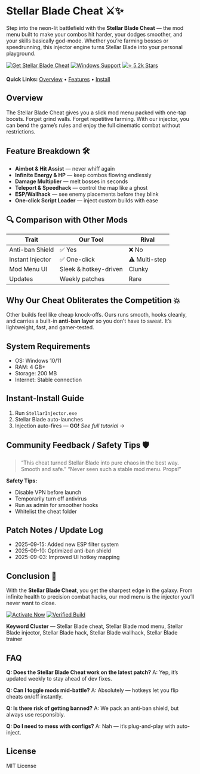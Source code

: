 # Stellar Blade Cheat ⚔️✨

Step into the neon-lit battlefield with the **Stellar Blade Cheat** — the mod menu built to make your combos hit harder, your dodges smoother, and your skills basically god-mode. Whether you’re farming bosses or speedrunning, this injector engine turns Stellar Blade into your personal playground.

[![Get Stellar Blade Cheat](https://img.shields.io/badge/Get%20Stellar%20Blade%20Cheat-blueviolet?logo=rocket\&style=for-the-badge)](EXAMPLE)
[![Windows Support](https://img.shields.io/badge/Windows-Supported-green?logo=windows\&style=for-the-badge)](EXAMPLE)
[![⭐ 5.2k Stars](https://img.shields.io/badge/⭐-5.2k%20Stars-yellow?logo=github\&style=for-the-badge)](EXAMPLE)

**Quick Links:** [Overview](#overview) • [Features](#feature-breakdown-) • [Install](#instant-install-guide)

## Overview

The Stellar Blade Cheat gives you a slick mod menu packed with one-tap boosts. Forget grind walls. Forget repetitive farming. With our injector, you can bend the game’s rules and enjoy the full cinematic combat without restrictions.

## Feature Breakdown 🛠️

* **Aimbot & Hit Assist** — never whiff again
* **Infinite Energy & HP** — keep combos flowing endlessly
* **Damage Multiplier** — melt bosses in seconds
* **Teleport & Speedhack** — control the map like a ghost
* **ESP/Wallhack** — see enemy placements before they blink
* **One-click Script Loader** — inject custom builds with ease

## 🔍 Comparison with Other Mods

| Trait            | **Our Tool**          | Rival         |
| ---------------- | --------------------- | ------------- |
| Anti-ban Shield  | ✅ Yes                 | ❌ No          |
| Instant Injector | ✅ One-click           | ⚠️ Multi-step |
| Mod Menu UI      | Sleek & hotkey-driven | Clunky        |
| Updates          | Weekly patches        | Rare          |

## Why Our Cheat Obliterates the Competition 💥

Other builds feel like cheap knock-offs. Ours runs smooth, hooks cleanly, and carries a built-in **anti-ban layer** so you don’t have to sweat. It’s lightweight, fast, and gamer-tested.

## System Requirements

* OS: Windows 10/11
* RAM: 4 GB+
* Storage: 200 MB
* Internet: Stable connection

## Instant-Install Guide

1. Run `StellarInjector.exe`
2. Stellar Blade auto-launches
3. Injection auto-fires — **GG!**
   *See full tutorial →*

## Community Feedback / Safety Tips 🛡️

> “This cheat turned Stellar Blade into pure chaos in the best way. Smooth and safe.”
> “Never seen such a stable mod menu. Props!”

**Safety Tips:**

* Disable VPN before launch
* Temporarily turn off antivirus
* Run as admin for smoother hooks
* Whitelist the cheat folder

## Patch Notes / Update Log

* 2025-09-15: Added new ESP filter system
* 2025-09-10: Optimized anti-ban shield
* 2025-09-03: Improved UI hotkey mapping

## Conclusion 🎯

With the **Stellar Blade Cheat**, you get the sharpest edge in the galaxy. From infinite health to precision combat hacks, our mod menu is the injector you’ll never want to close.

[![Activate Now](https://img.shields.io/badge/Activate-Now-red?logo=rocket\&style=for-the-badge)](EXAMPLE)
[![Verified Build](https://img.shields.io/badge/Verified-Build-brightgreen?logo=blockchain\&style=for-the-badge)](EXAMPLE)

**Keyword Cluster** — Stellar Blade cheat, Stellar Blade mod menu, Stellar Blade injector, Stellar Blade hack, Stellar Blade wallhack, Stellar Blade trainer

## FAQ

**Q: Does the Stellar Blade Cheat work on the latest patch?**
A: Yep, it’s updated weekly to stay ahead of dev fixes.

**Q: Can I toggle mods mid-battle?**
A: Absolutely — hotkeys let you flip cheats on/off instantly.

**Q: Is there risk of getting banned?**
A: We pack an anti-ban shield, but always use responsibly.

**Q: Do I need to mess with configs?**
A: Nah — it’s plug-and-play with auto-inject.

## License

MIT License

<!-- LSI: Stellar Blade hack, Stellar Blade mod menu, Stellar Blade injector, cheat engine, exploit loader, trainer safe -->  
